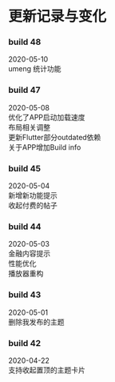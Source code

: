 # 更新记录与变化

### build 48
2020-05-10  
umeng 统计功能  

### build 47
2020-05-08  
优化了APP启动加载速度  
布局相关调整  
更新Flutter部分outdated依赖  
关于APP增加Build info

### build 45
2020-05-04  
新增新功能提示   
收起付费的帖子 

### build 44
2020-05-03  
金融内容提示  
性能优化  
播放器重构  

### build 43
2020-05-01  
删除我发布的主题  

### build 42
2020-04-22  
支持收起置顶的主题卡片  
